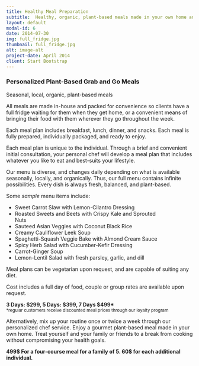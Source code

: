 ```yaml
---
title: Healthy Meal Preparation
subtitle:  Healthy, organic, plant-based meals made in your own home and catered to your personal taste
layout: default
modal-id: 6
date: 2014-07-30
img: full_fridge.jpg
thumbnail: full_fridge.jpg
alt: image-alt
project-date: April 2014
client: Start Bootstrap
---
```



<h3>Personalized Plant-Based Grab and Go Meals</h3>

<p>Seasonal, local, organic, plant-based meals</p>

<p>All meals are made in-house and packed for convenience so clients have a full fridge waiting for them when they get home, or a convenient means of bringing their food with them wherever they go throughout the week.</p>

<p>Each meal plan includes breakfast, lunch, dinner, and snacks. Each meal is fully prepared, individually packaged, and ready to enjoy.</p>

<p>Each meal plan is unique to the individual. Through a brief and convenient initial consultation, your personal chef will develop a meal plan that includes whatever you like to eat and best-suits your lifestyle.</p>

<p>Our menu is diverse, and changes daily depending on what is available seasonally, locally, and organically. Thus, our full menu contains infinite possibilities. Every dish is always fresh, balanced, and plant-based.</p>

<p>Some <i>sample</i> menu items include:</p>

<ul class="basic-list" style="width: 400px">
  <li>Sweet Carrot Slaw with Lemon-Cilantro Dressing</li>
  <li>Roasted Sweets and Beets with Crispy Kale and Sprouted Nuts</li>
  <li>Sauteed Asian Veggies with Coconut Black Rice</li>
  <li>Creamy Cauliflower Leek Soup</li>
  <li>Spaghetti-Squash Veggie Bake with Almond Cream Sauce</li>
  <li>Spicy Herb Salad with Cucumber-Kefir Dressing</li>
  <li>Carrot-Ginger Soup</li>
  <li>Lemon-Lentil Salad with fresh parsley, garlic, and dill</li>
</ul>

<p>Meal plans can be vegetarian upon request, and are capable of suiting any diet.</p>

<p>Cost includes a full day of food, couple or group rates are available upon request.</p>
<p><b>3 Days: $299, 5 Days: $399, 7 Days $499*</b><br><sub>*regular customers receive discounted meal prices through our loyalty program</sub></p>
<!-- <table class="table table-bordered">
  <tr>
    <td>3 Day </td>
    <td>299$</td>
  </tr>
  <tr>
    <td>5 Day</td>
    <td>399$</td>
  </tr>
  <tr>
    <td>7 Day</td>
    <td>499$</td>
  </tr>

</table> -->

<p>Alternatively, mix up your routine once or twice a week through our personalized chef service. Enjoy a gourmet plant-based meal made in your own home. Treat yourself and your family or friends to a break from cooking without compromising your health goals.</p>
<p><b>499$ For a four-course meal for a family of 5. 60$ for each additional individual.</b></p>
